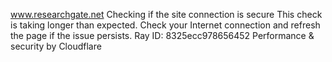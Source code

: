 www.researchgate.net
Checking if the site connection is secure
This check is taking longer than expected. Check your Internet connection and refresh the page if the issue persists.
Ray ID: 8325ecc978656452
Performance & security by Cloudflare